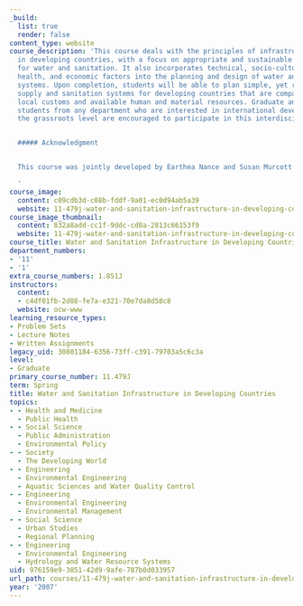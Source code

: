 ```yaml
---
_build:
  list: true
  render: false
content_type: website
course_description: 'This course deals with the principles of infrastructure planning
  in developing countries, with a focus on appropriate and sustainable technologies
  for water and sanitation. It also incorporates technical, socio-cultural, public
  health, and economic factors into the planning and design of water and sanitation
  systems. Upon completion, students will be able to plan simple, yet reliable, water
  supply and sanitation systems for developing countries that are compatible with
  local customs and available human and material resources. Graduate and upper division
  students from any department who are interested in international development at
  the grassroots level are encouraged to participate in this interdisciplinary subject.


  ##### Acknowledgment


  This course was jointly developed by Earthea Nance and Susan Murcott in Spring 2006.

  '
course_image:
  content: c09cdb3d-c08b-fddf-9a01-ec0d94ab5a39
  website: 11-479j-water-and-sanitation-infrastructure-in-developing-countries-spring-2007
course_image_thumbnail:
  content: 832a8add-cc1f-9ddc-cd8a-2813c66153f9
  website: 11-479j-water-and-sanitation-infrastructure-in-developing-countries-spring-2007
course_title: Water and Sanitation Infrastructure in Developing Countries
department_numbers:
- '11'
- '1'
extra_course_numbers: 1.851J
instructors:
  content:
  - c4df01fb-2d88-fe7a-e321-70e7da8d58c8
  website: ocw-www
learning_resource_types:
- Problem Sets
- Lecture Notes
- Written Assignments
legacy_uid: 30801184-6356-73ff-c391-79703a5c6c3a
level:
- Graduate
primary_course_number: 11.479J
term: Spring
title: Water and Sanitation Infrastructure in Developing Countries
topics:
- - Health and Medicine
  - Public Health
- - Social Science
  - Public Administration
  - Environmental Policy
- - Society
  - The Developing World
- - Engineering
  - Environmental Engineering
  - Aquatic Sciences and Water Quality Control
- - Engineering
  - Environmental Engineering
  - Environmental Management
- - Social Science
  - Urban Studies
  - Regional Planning
- - Engineering
  - Environmental Engineering
  - Hydrology and Water Resource Systems
uid: 976159e9-3851-42d9-9afe-787b0d033957
url_path: courses/11-479j-water-and-sanitation-infrastructure-in-developing-countries-spring-2007
year: '2007'
---
```

